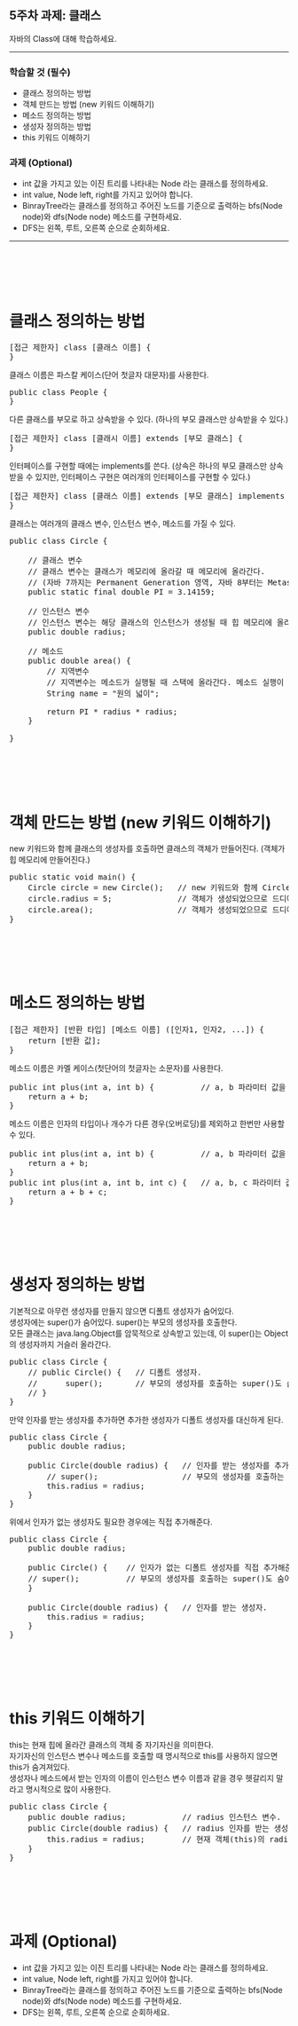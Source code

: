 <br/>

## 5주차 과제: 클래스
자바의 Class에 대해 학습하세요.
*** 
### 학습할 것 (필수)
- 클래스 정의하는 방법
- 객체 만드는 방법 (new 키워드 이해하기)
- 메소드 정의하는 방법
- 생성자 정의하는 방법
- this 키워드 이해하기
### 과제 (Optional)
- int 값을 가지고 있는 이진 트리를 나타내는 Node 라는 클래스를 정의하세요.
- int value, Node left, right를 가지고 있어야 합니다.
- BinrayTree라는 클래스를 정의하고 주어진 노드를 기준으로 출력하는 bfs(Node node)와 dfs(Node node) 메소드를 구현하세요.
- DFS는 왼쪽, 루트, 오른쪽 순으로 순회하세요.
***
<br/><br/><br/><br/>

# 클래스 정의하는 방법
<pre>
[접근 제한자] class [클래스 이름] {
}
</pre>
클래스 이름은 파스칼 케이스(단어 첫글자 대문자)를 사용한다. 
<pre>
public class People {
}
</pre>
다른 클래스를 부모로 하고 상속받을 수 있다. (하나의 부모 클래스만 상속받을 수 있다.)
<pre>
[접근 제한자] class [클래시 이름] extends [부모 클래스] {
}
</pre>
인터페이스를 구현할 때에는 implements를 쓴다. (상속은 하나의 부모 클래스만 상속받을 수 있지만, 인터페이스 구현은 여러개의 인터페이스를 구현할 수 있다.)
<pre>
[접근 제한자] class [클래스 이름] extends [부모 클래스] implements [인터페이스] {
}
</pre>
클래스는 여러개의 클래스 변수, 인스턴스 변수, 메소드를 가질 수 있다.
<pre>
public class Circle {

    // 클래스 변수
    // 클래스 변수는 클래스가 메모리에 올라갈 때 메모리에 올라간다.
    // (자바 7까지는 Permanent Generation 영역, 자바 8부터는 Metaspace 영역에 저장된다.) 
    public static final double PI = 3.14159;    

    // 인스턴스 변수
    // 인스턴스 변수는 해당 클래스의 인스턴스가 생성될 때 힙 메모리에 올라간다. 
    public double radius;                       
    
    // 메소드 
    public double area() {       
        // 지역변수
        // 지역변수는 메소드가 실행될 때 스택에 올라간다. 메소드 실행이 끝나면 제거된다. 
        String name = "원의 넓이";
                       
        return PI * radius * radius;
    }
    
}
</pre>
<br/><br/><br/><br/>

# 객체 만드는 방법 (new 키워드 이해하기)
new 키워드와 함께 클래스의 생성자를 호출하면 클래스의 객체가 만들어진다. (객체가 힙 메모리에 만들어진다.)
<pre>
public static void main() {
    Circle circle = new Circle();   // new 키워드와 함께 Circle의 생성자를 호출하여 객체를 만든다. 
    circle.radius = 5;              // 객체가 생성되었으므로 드디어 Circle의 인스턴스 변수를 사용할 수 있다. 
    circle.area();                  // 객체가 생성되었으므로 드디어 Circle의 메소드를 사용할 수 있다. 
}
</pre>
<br/><br/><br/><br/>

# 메소드 정의하는 방법
<pre>
[접근 제한자] [반환 타입] [메소드 이름] ([인자1, 인자2, ...]) {
    return [반환 값];
}
</pre>
메소드 이름은 카멜 케이스(첫단어의 첫글자는 소문자)를 사용한다. 
<pre>
public int plus(int a, int b) {          // a, b 파라미터 값을 더해서 반환하는 plus 메소드. 
    return a + b;
}
</pre>
메소드 이름은 인자의 타입이나 개수가 다른 경우(오버로딩)를 제외하고 한번만 사용할 수 있다.
<pre>
public int plus(int a, int b) {          // a, b 파라미터 값을 더해서 반환하는 plus 메소드. 
    return a + b;
}
public int plus(int a, int b, int c) {   // a, b, c 파라미터 값을 더해서 반환하는 plus 메소드. 
    return a + b + c;
}
</pre>
<br/><br/><br/><br/>

# 생성자 정의하는 방법
기본적으로 아무런 생성자를 만들지 않으면 디폴트 생성자가 숨어있다.<br/>
생성자에는 super()가 숨어있다. super()는 부모의 생성자를 호출한다.<br/>
모든 클래스는 java.lang.Object를 암묵적으로 상속받고 있는데, 이 super()는 Object의 생성자까지 거슬러 올라간다.<br/>
<pre>
public class Circle {
    // public Circle() {   // 디폴트 생성자. 
    //      super();       // 부모의 생성자를 호출하는 super()도 숨어있다.
    // }
}
</pre>
만약 인자를 받는 생성자를 추가하면 추가한 생성자가 디폴트 생성자를 대신하게 된다. 
<pre>
public class Circle {
    public double radius;
     
    public Circle(double radius) {   // 인자를 받는 생성자를 추가하면 이 생성자가 디폴트 생성자를 대신한다. 
        // super();                  // 부모의 생성자를 호출하는 super()도 숨어있다.
        this.radius = radius;
    }
}
</pre>
위에서 인자가 없는 생성자도 필요한 경우에는 직접 추가해준다.
<pre>
public class Circle {
    public double radius;
    
    public Circle() {    // 인자가 없는 디폴트 생성자를 직접 추가해준다.
    // super();          // 부모의 생성자를 호출하는 super()도 숨어있다.
    }    
     
    public Circle(double radius) {   // 인자를 받는 생성자. 
        this.radius = radius;
    }
}
</pre>
<br/><br/><br/><br/>

# this 키워드 이해하기
this는 현재 힙에 올라간 클래스의 객체 중 자기자신을 의미한다.<br/>
자기자신의 인스턴스 변수나 메소드를 호출할 때 명시적으로 this를 사용하지 않으면 this가 숨겨져있다.<br/>
생성자나 메소드에서 받는 인자의 이름이 인스턴스 변수 이름과 같을 경우 헷갈리지 말라고 명시적으로 많이 사용한다. <br/>
<pre>
public class Circle {
    public double radius;            // radius 인스턴스 변수. 
    public Circle(double radius) {   // radius 인자를 받는 생성자. 
        this.radius = radius;        // 현재 객체(this)의 radius에 인자 radius 값을 저장. 
    }
}
</pre>
<br/><br/><br/><br/>

# 과제 (Optional)
- int 값을 가지고 있는 이진 트리를 나타내는 Node 라는 클래스를 정의하세요.
- int value, Node left, right를 가지고 있어야 합니다.
- BinrayTree라는 클래스를 정의하고 주어진 노드를 기준으로 출력하는 bfs(Node node)와 dfs(Node node) 메소드를 구현하세요.
- DFS는 왼쪽, 루트, 오른쪽 순으로 순회하세요.

<br/><br/><br/><br/>
